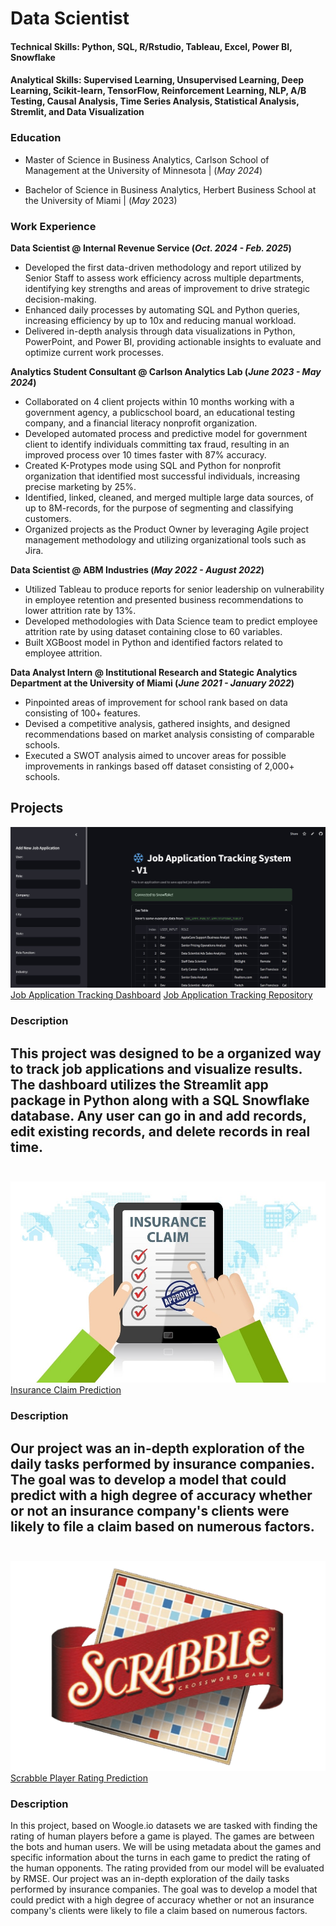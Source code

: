 # Data Scientist 

#### Technical Skills: Python, SQL, R/Rstudio, Tableau, Excel, Power BI, Snowflake

#### Analytical Skills: Supervised Learning, Unsupervised Learning, Deep Learning, Scikit-learn, TensorFlow, Reinforcement Learning, NLP, A/B Testing, Causal Analysis, Time Series Analysis, Statistical Analysis, Stremlit, and Data Visualization 

### Education
- Master of Science in Business Analytics, Carlson School of Management at the University of Minnesota | (_May 2024_)

- Bachelor of Science in Business Analytics, Herbert Business School at the University of Miami | (_May_ 2023)

### Work Experience 
**Data Scientist @ Internal Revenue Service (_Oct. 2024 - Feb. 2025_)** 
- Developed the first data-driven methodology and report utilized by Senior Staff to assess work efficiency across multiple departments, identifying key strengths and areas of improvement to drive strategic decision-making. 
- Enhanced daily processes by automating SQL and Python queries, increasing efficiency by up to 10x and reducing manual workload.  
- Delivered in-depth analysis through data visualizations in Python, PowerPoint, and Power BI, providing actionable insights to evaluate and optimize current work processes. 

**Analytics Student Consultant @ Carlson Analytics Lab (_June 2023 - May 2024_)** 
- Collaborated on 4 client projects within 10 months working with a government agency, a publicschool board, an educational testing company, and a financial literacy nonprofit organization. 
- Developed automated process and predictive model for government client to identify individuals committing tax fraud, resulting in an improved process over 10 times faster with 87% accuracy.
- Created K-Protypes mode using SQL and Python for nonprofit organization that identified most successful individuals, increasing precise marketing by 25%.
- Identified, linked, cleaned, and merged multiple large data sources, of up to 8M-records, for the purpose of segmenting and classifying customers.
- Organized projects as the Product Owner by leveraging Agile project management methodology and utilizing organizational tools such as Jira. 

**Data Scientist @ ABM Industries (_May 2022 - August 2022_)** 
- Utilized Tableau to produce reports for senior leadership on vulnerability in employee retention and presented business recommendations to lower attrition rate by 13%.
- Developed methodologies with Data Science team to predict employee attrition rate by using dataset containing close to 60 variables. 
- Built XGBoost model in Python and identified factors related to employee attrition.

**Data Analyst Intern @ Institutional Research and Stategic Analytics Department at the University of Miami (_June 2021 - January 2022_)** 
- Pinpointed areas of improvement for school rank based on data consisting of 100+ features.
- Devised a competitive analysis, gathered insights, and designed recommendations based on 
market analysis consisting of comparable schools.
- Executed a SWOT analysis aimed to uncover areas for possible improvements in rankings based 
off dataset consisting of 2,000+ schools.


## Projects 
<img src = "Job Application Tracker Desktop.jpg"/>
<a href="https://job-applications-tracker.streamlit.app/">Job Application Tracking Dashboard</a>
<a href="https://github.com/jdevrao19/Job_Application_Tracker/tree/main">Job Application Tracking Repository</a>

### Description
This project was designed to be a organized way to track job applications and visualize results. 
The dashboard utilizes the Streamlit app package in Python along with a SQL Snowflake database. Any user can go in and add records, edit existing records, and delete records in real time. 
<br><br>
---------------------------------------



<img src = "insurance_claim_image.jpeg"/>
<a href="https://github.com/jdevrao19/Insurance_Claims_ML">Insurance Claim Prediction</a>

### Description
Our project was an in-depth exploration of the daily tasks performed by insurance companies. The goal was to develop a model that could predict with a high degree of accuracy whether or not an insurance company's clients were likely to file a claim based on numerous factors.
<br><br>
---------------------------------------
<img src = "Scrabble-Logo-2003.png"/>
<a href="https://github.com/jdevrao19/Kaggle-Scrabble_Predicting_Player_Ratings">Scrabble Player Rating Prediction </a>

### Description 
In this project, based on Woogle.io datasets we are tasked with finding the rating of human players before a game is played. The games are between the bots and human users. We will be using metadata about the games and specific information about the turns in each game to predict the rating of the human opponents. The rating provided from our model will be evaluated by RMSE.
Our project was an in-depth exploration of the daily tasks performed by insurance companies. The goal was to develop a model that could predict with a high degree of accuracy whether or not an insurance company's clients were likely to file a claim based on numerous factors.
